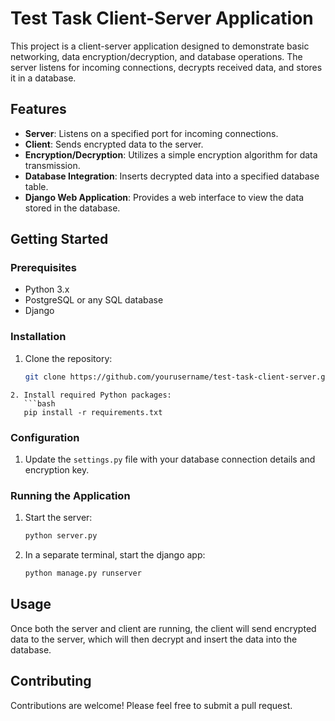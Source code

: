 # Test Task Client-Server Application

This project is a client-server application designed to demonstrate basic networking, data encryption/decryption, and database operations. The server listens for incoming connections, decrypts received data, and stores it in a database.

## Features

- **Server**: Listens on a specified port for incoming connections.
- **Client**: Sends encrypted data to the server.
- **Encryption/Decryption**: Utilizes a simple encryption algorithm for data transmission.
- **Database Integration**: Inserts decrypted data into a specified database table.
- **Django Web Application**: Provides a web interface to view the data stored in the database.


## Getting Started

### Prerequisites

- Python 3.x
- PostgreSQL or any SQL database
- Django

### Installation

1. Clone the repository:
   ```bash
   git clone https://github.com/yourusername/test-task-client-server.git
```
2. Install required Python packages:
   ```bash
   pip install -r requirements.txt
```

### Configuration

1. Update the `settings.py` file with your database connection details and encryption key.

### Running the Application

1. Start the server:
   ```bash
   python server.py
   ```
2. In a separate terminal, start the django app:
   ```bash
   python manage.py runserver
   ```

## Usage

Once both the server and client are running, the client will send encrypted data to the server, which will then decrypt and insert the data into the database.

## Contributing

Contributions are welcome! Please feel free to submit a pull request.



